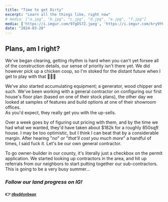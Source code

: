 ```yaml
---
title: "Time to get Dirty"
excerpt: "Learn all the things like, right now"
# media: ["a.jpg", "b.jpg", "c.jpg", "d.jpg", "e.jpg", "f.jpg"]
media: ['https://i.imgur.com/97gDS7Z.jpeg', 'https://i.imgur.com/kry9Y6k.jpeg', 'https://i.imgur.com/v8U8faj.jpeg', 'https://i.imgur.com/rSSrnYq.jpeg', 'https://i.imgur.com/nhnr3GR.jpeg', 'https://i.imgur.com/fJPD93c.jpeg']
date: "2024-03-20"
---
```


## Plans, am I right?
We've began clearing, getting rhythm is hard when you can't yet forsee all of the construction details, our sense of priority isn't there yet. We did however pick up a chicken coop, so I'm stoked for the distant future when I get to play with that 🐔🐔🐔

We've also started accumulating equipment; a generator, wood chipper and such. We've been working with a general contractor on configuring our first house's floor plan (based on one of their stock plans), the other day we looked at samples of features and build options at one of their showroom offices. \
As you'd expect, they really get you with the up-sells.

Over a week goes by of figuring out pricing with them, and by the time we had what we wanted, they'd have taken about $182k for a roughly 850*sqft* house. I may be too optimistic, but I think I can beat that by a considerable margin. After hearing "*no*" or "*that'll cost you much more*" a handful of times, I said fuck it. Let's be our own general contractor.

To go owner-builder in our county, it's literally just a checkbox on the permit application. We started looking up contractors in the area, and hit up referrals from our neighbors to start putting together our sub-contractors. \
This is going to be a very busy summer...

### *Follow our land progress on IG!*
#### 👉 [`@buddynbean`](https://instagram.com/buddynbean)
